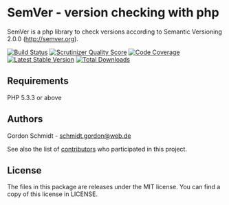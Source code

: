 SemVer - version checking with php
==================================

SemVer is a php library to check versions according to Semantic Versioning 2.0.0 (http://semver.org).

[![Build Status](https://secure.travis-ci.org/PackageHub/SemVer.png?branch=master)](http://travis-ci.org/PackageHub/SemVer)
[![Scrutinizer Quality Score](https://scrutinizer-ci.com/g/PackageHub/SemVer/badges/quality-score.png?s=38e4c5dd8c4eb6fc189fc2e939aeb375effb0db8)](https://scrutinizer-ci.com/g/PackageHub/SemVer/)
[![Code Coverage](https://scrutinizer-ci.com/g/PackageHub/SemVer/badges/coverage.png?s=7a8ff91fc37a6063165fc494d6e5b825ad96836c)](https://scrutinizer-ci.com/g/PackageHub/SemVer/)
[![Latest Stable Version](https://poser.pugx.org/package-hub/semver/v/stable.png)](https://packagist.org/packages/package-hub/semver)
[![Total Downloads](https://poser.pugx.org/package-hub/semver/downloads.png)](https://packagist.org/packages/package-hub/semver)

Requirements
------------

PHP 5.3.3 or above

Authors
-------

Gordon Schmidt - <schmidt.gordon@web.de><br />

See also the list of [contributors](https://github.com/PackageHub/SemVer/contributors) who participated in this project.

License
-------

The files in this package are releases under the MIT license.
You can find a copy of this license in LICENSE.
